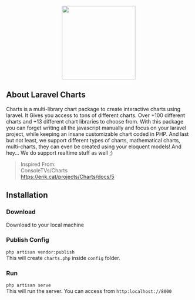<p align="center"><img src="http://www.i-nepal.com/assets/images/inepal-logo.png" width="200"></p>

## About Laravel Charts
Charts is a multi-library chart package to create interactive charts using laravel. It Gives you access to tons of different charts. Over +100 different charts and +13 different chart libraries to choose from. With this package you can forget writing all the javascript manually and focus on your laravel project, while keeping an insane customizable chart coded in PHP. And last but not least, we support different types of charts, mathematical charts, multi-charts, they can even be created using your eloquent models! And hey... We do support realtime stuff as well ;)

> Inspired From:<br>
ConsoleTVs/Charts<br>
https://erik.cat/projects/Charts/docs/5

## Installation
### Download
Download to your local machine
### Publish Config
<code>php artisan vendor:publish</code><br>
This will create `charts.php` inside `config` folder.
### Run
<code>php artisan serve</code><br>
This will run the server. You can access from `http:localhost://8000`

